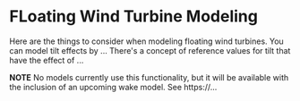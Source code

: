 
# FLoating Wind Turbine Modeling

Here are the things to consider when modeling floating wind turbines.
You can model tilt effects by ...
There's a concept of reference values for tilt that have the effect of ...

**NOTE** No models currently use this functionality, but it will be available with
the inclusion of an upcoming wake model. See https://...
